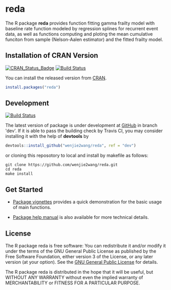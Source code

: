 # reda

The R package **reda** provides function fitting gamma frailty model with
baseline rate function modeled by regression splines for recurrent event data,
as well as functions computing and ploting the mean cumulative funciton from
sample (Nelson-Aalen estimator) and the fitted frailty model.


## Installation of CRAN Version

[![CRAN_Status_Badge][1]][2]
[![Build Status][3]][4]

You can install the released version from [CRAN][2].

```R
install.packages("reda")
```


## Development

[![Build Status][5]][4]

The latest version of package is under development at [GitHub][6] in branch
'dev'.  If it is able to pass the building check by Travis CI, you may consider
installing it with the help of **devtools** by

```R
devtools::install_github("wenjie2wang/reda", ref = "dev")
```

or cloning this reposotory to local and install by makefile as follows:

```
git clone https://github.com/wenjie2wang/reda.git
cd reda
make install
```


## Get Started

- [Package vignettes][7] provides a quick demonstration for the basic usage of
  main functions.

- [Package help manual][8] is also available for more technical details.


## License

The R package reda is free software: You can redistribute it and/or modify it
under the terms of the GNU General Public License as published by the Free
Software Foundation, either version 3 of the License, or any later version (at
your option).  See the [GNU General Public License][9] for details.

The R package reda is distributed in the hope that it will be useful, but
WITHOUT ANY WARRANTY without even the implied warranty of MERCHANTABILITY or
FITNESS FOR A PARTICULAR PURPOSE.


[1]: http://www.r-pkg.org/badges/version/reda
[2]: https://CRAN.R-project.org/package=reda
[3]: https://travis-ci.org/wenjie2wang/reda.svg?branch=master
[4]: https://travis-ci.org/wenjie2wang/reda
[5]: https://travis-ci.org/wenjie2wang/reda.svg?branch=dev
[6]: https://github.com/wenjie2wang/reda
[7]: http://wenjie-stat.me/reda/
[8]: http://wenjie-stat.me/reda/reda.pdf
[9]: http://www.gnu.org/licenses/
